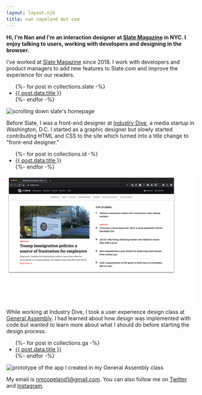 ```yaml
---
layout: layout.njk
title: nan copeland dot com
---
```


<p class="intro"><strong>Hi, I'm Nan and I'm an interaction designer at <a href="https://slate.com/">Slate Magazine</a> in NYC. I enjoy talking to users, working with developers and designing in the browser.</strong></p>

<!-- slate -->
<section class="job-block">
<div class="block">
<p>I’ve worked at <a href="https://slate.com/">Slate Magazine</a> since 2018. I work with developers and product managers to add new features to Slate.com and improve the experience for our readers.</p>

<ul>
{%- for post in collections.slate -%}
	<li><a class="project-link" href="{{ post.url }}">{{ post.data.title }}</a></li>
{%- endfor -%}
</ul>
</div>

<div class="block">
	<!--<video controls loop>
		<source type="video/mp4" src="img/slate_scroll.mp4"></source>
		<p>Your browser does not support the video element.</p>
	</video>-->
	<img alt="scrolling down slate's homepage" src="img/slate_scroll.gif"/>
</div>
</section>

<!-- ID -->
<section class="job-block">
<div class="block">
<p>Before Slate, I was a front-end designer at <a href="https://www.industrydive.com/">Industry Dive</a>, a media startup in Washington, D.C. I started as a graphic designer but slowly started contributing HTML and CSS to the site which turned into a title change to "front-end designer."</p>

<ul>
{%- for post in collections.id -%}
	<li><a class="project-link" href="{{ post.url }}">{{ post.data.title }}</a></li>
{%- endfor -%}
</ul>
</div>


<div class="block order-1">
	<img alt="industry dive websites stacked on top of each other" src="img/ID_sites.gif"/>
</div>
</section>

<!-- GA -->
<section class="job-block">
<div class="block">
<p>While working at Industry Dive, I took a user experience design class at <a href="https://generalassemb.ly/">General Assembly</a>. I had learned about how design was implemented with code but wanted to learn more about what I should do before starting the design process.</p>

<ul>
{%- for post in collections.ga -%}
	<li><a class="project-link" href="{{ post.url }}">{{ post.data.title }}</a></li>
{%- endfor -%}
</ul>
</div>

<div class="block">
	<img alt="prototype of the app I created in my General Assembly class" src="img/gig_flow.gif"/>
</div>
</section>


<p>My email is <a href="mailto:nmcopeland1@gmail.com">nmcopeland1@gmail.com</a>. You can also follow me on <a href="https://twitter.com/nancopeland">Twitter</a> and <a href="https://www.instagram.com/nancopeland/">Instagram</a>.</p>
